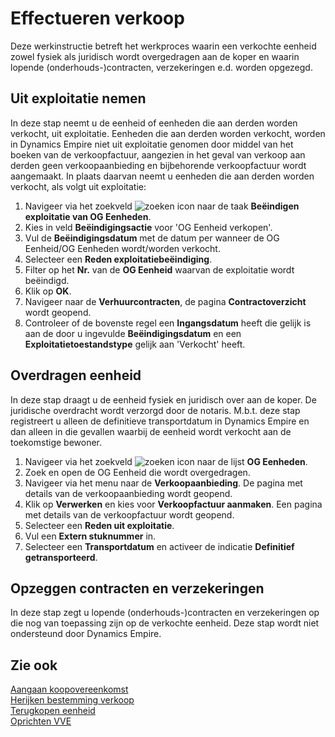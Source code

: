 # Effectueren verkoop

Deze werkinstructie betreft het werkproces waarin een verkochte eenheid zowel fysiek als juridisch wordt overgedragen aan de koper en waarin lopende (onderhouds-)contracten, verzekeringen e.d. worden opgezegd. 

## Uit exploitatie nemen 

In deze stap neemt u de eenheid of eenheden die aan derden worden verkocht, uit exploitatie. Eenheden die aan derden worden verkocht, worden in Dynamics Empire niet uit exploitatie genomen door middel van het boeken van de verkoopfactuur, aangezien in het geval van verkoop aan derden geen verkoopaanbieding en bijbehorende verkoopfactuur wordt aangemaakt. In plaats daarvan neemt u eenheden die aan derden worden verkocht, als volgt uit exploitatie:   

1. Navigeer via het zoekveld ![zoeken icon](/assets/images/zoeken.png "zoeken icon") naar de taak **Beëindigen exploitatie van OG Eenheden**. 
2. Kies in veld **Beëindigingsactie** voor 'OG Eenheid verkopen'. 
3. Vul de **Beëindigingsdatum** met de datum per wanneer de OG Eenheid/OG Eenheden wordt/worden verkocht. 
4. Selecteer een **Reden exploitatiebeëindiging**. 
5. Filter op het **Nr.** van de **OG Eenheid** waarvan de exploitatie wordt beëindigd. 
6. Klik op **OK**. 
7. Navigeer naar de **Verhuurcontracten**, de pagina **Contractoverzicht** wordt geopend. 
8. Controleer of de bovenste regel een **Ingangsdatum** heeft die gelijk is aan de door u ingevulde **Beëindigingsdatum** en een **Exploitatietoestandstype** gelijk aan 'Verkocht' heeft. 

## Overdragen eenheid 

In deze stap draagt u de eenheid fysiek en juridisch over aan de koper. De juridische overdracht wordt verzorgd door de notaris. M.b.t. deze stap registreert u alleen de definitieve transportdatum in Dynamics Empire en dan alleen in die gevallen waarbij de eenheid wordt verkocht aan de toekomstige bewoner.  

1. Navigeer via het zoekveld ![zoeken icon](/assets/images/zoeken.png "zoeken icon") naar de lijst **OG Eenheden**. 
2. Zoek en open de OG Eenheid die wordt overgedragen. 
3. Navigeer via het menu naar de **Verkoopaanbieding**. De pagina met details van de verkoopaanbieding wordt geopend. 
4. Klik op **Verwerken** en kies voor **Verkoopfactuur aanmaken**. Een pagina met details van de verkoopfactuur wordt geopend. 
5. Selecteer een **Reden uit exploitatie**. 
6. Vul een **Extern stuknummer** in. 
7. Selecteer een **Transportdatum** en activeer de indicatie **Definitief getransporteerd**. 

## Opzeggen contracten en verzekeringen 

In deze stap zegt u lopende (onderhouds-)contracten en verzekeringen op die nog van toepassing zijn op de verkochte eenheid. Deze stap wordt niet ondersteund door Dynamics Empire. 

## Zie ook

[Aangaan koopovereenkomst](../Aangaan-koopovereenkomst/)  
[Herijken bestemming verkoop](../Herijken-bestemming-verkoop/)  
[Terugkopen eenheid](../Terugkopen-eenheid/)  
[Oprichten VVE](../Oprichten-VVE/)  
